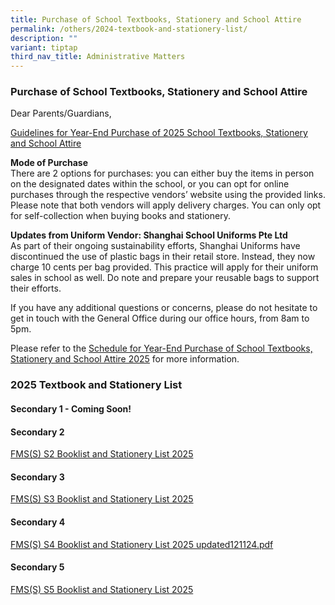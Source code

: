 ```yaml
---
title: Purchase of School Textbooks, Stationery and School Attire
permalink: /others/2024-textbook-and-stationery-list/
description: ""
variant: tiptap
third_nav_title: Administrative Matters
---
```

<h3>Purchase of School Textbooks, Stationery and School Attire</h3>
<p>Dear Parents/Guardians,</p>
<p><u>Guidelines for Year-End Purchase of 2025 School Textbooks, Stationery and School Attire</u>
</p>
<p><strong>Mode of Purchase</strong>
<br>There are 2 options for purchases: you can either buy the items in person
on the designated dates within the school, or you can opt for online purchases
through the respective vendors’ website using the provided links. Please
note that both vendors will apply delivery charges. You can only opt for
self-collection when buying books and stationery.</p>
<p><strong>Updates from Uniform Vendor: Shanghai School Uniforms Pte Ltd</strong>
<br>As part of their ongoing sustainability efforts, Shanghai Uniforms have
discontinued the use of plastic bags in their retail store. Instead, they
now charge 10 cents per bag provided. This practice will apply for their
uniform sales in school as well. Do note and prepare your reusable bags
to support their efforts.</p>
<p>If you have any additional questions or concerns, please do not hesitate
to get in touch with the General Office during our office hours, from 8am
to 5pm.</p>
<p>Please refer to the&nbsp;<a href="/files/Parents/Admin Matters/Schedule_for_Year_End_Purchase_of_School_Textbooks__Stationery_and_School_Attire_2025.pdf" rel="noopener nofollow" target="_blank">Schedule for Year-End Purchase of School Textbooks, Stationery and School Attire 2025</a> for
more information.</p>
<h3>2025 Textbook and Stationery List</h3>
<h4>Secondary 1 - Coming Soon!</h4>
<h4>Secondary 2</h4>
<p><a href="/files/Parents/Admin Matters/FMS_S__S2_Booklist_and_Stationery_List_2025.pdf" rel="noopener nofollow" target="_blank">FMS(S) S2 Booklist and Stationery List 2025</a>
</p>
<h4>Secondary 3</h4>
<p><a href="/files/Parents/Admin Matters/FMS_S__S3_Booklist_and_Stationery_List_2025.pdf" rel="noopener nofollow" target="_blank">FMS(S) S3 Booklist and Stationery List 2025</a>
</p>
<h4>Secondary 4</h4>
<p><a href="/files/FMS_S__S4_Booklist_and_Stationery_List_2025__updated121124_.pdf" rel="noopener nofollow" target="_blank">FMS(S) S4 Booklist and Stationery List 2025 updated121124.pdf</a>
</p>
<p></p>
<h4>Secondary 5</h4>
<p><a href="/files/Parents/Admin Matters/FMS_S__S5_Booklist_and_Stationery_List_2025.pdf" rel="noopener nofollow" target="_blank">FMS(S) S5 Booklist and Stationery List 2025</a>
</p>